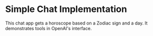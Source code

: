 # Simple Chat Implementation

This chat app gets a horoscope based on a Zodiac sign and a day. It demonstrates tools in OpenAI's interface.
